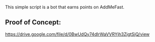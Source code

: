 This simple script is a bot that earns points on AddMeFast.

## Proof of Concept:  
https://drive.google.com/file/d/0BwUdQy74dIrWaVVRYjh3ZjgtSjQ/view